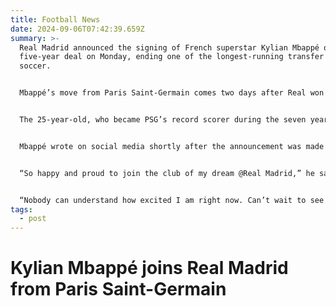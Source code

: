 ```yaml
---
title: Football News
date: 2024-09-06T07:42:39.659Z
summary: >-
  Real Madrid announced the signing of French superstar Kylian Mbappé on a
  five-year deal on Monday, ending one of the longest-running transfer sagas in
  soccer.


  Mbappé’s move from Paris Saint-Germain comes two days after Real won a record-extending 15th European Cup with victory over Borussia Dortmund, adding further star quality to the team’s attack.


  The 25-year-old, who became PSG’s record scorer during the seven years he spent at the French club, will link up with the likes of Vinícius Jr. and Jude Bellingham – two of the world’s best players – in the Spanish capital to form a potential soccer dynasty.


  Mbappé wrote on social media shortly after the announcement was made that the move was “a dream come true.”


  “So happy and proud to join the club of my dream @Real Madrid,” he said alongside a photo of himself when he was younger in a Madrid jacket.


  “Nobody can understand how excited I am right now. Can’t wait to see you, Madridistas, and thanks for your unbelievable support. ¡Hala Madrid!”
tags:
  - post
---
```



# Kylian Mbappé joins Real Madrid from Paris Saint-Germain